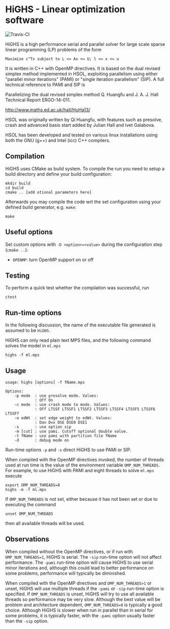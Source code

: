 # HiGHS - Linear optimization software

![Travis-CI](https://travis-ci.org/ERGO-Code/HiGHS.svg?branch=master)

HiGHS is a high performance serial and parallel solver for large scale
sparse linear programming (LP) problems of the form

    Maximize c^Tx subject to L <= Ax <= U; l <= x <= u

It is written in C++ with OpenMP directives. It is based on the dual
revised simplex method implemented in HSOL, exploiting parallelism using either "parallel
minor iterations" (PAMI) or "single iteration parallelism" (SIP). A
full technical reference to PAMI and SIP is

Parallelizing the dual revised simplex method
Q. Huangfu and J. A. J. Hall
Technical Report ERGO-14-011.

http://www.maths.ed.ac.uk/hall/HuHa13/

HSOL was originally written by Qi Huangfu, with features such as
presolve, crash and advanced basis start added by Julian Hall and Ivet
Galabova.

HSOL has been developed and tested on various linux installations
using both the GNU (g++) and Intel (icc) C++ compilers.

Compilation
-----------

HiGHS uses CMake as build system. To compile the run you need to setup
a build directory and define your build configuration:

    mkdir build
    cd build
    cmake .. [add otional parameters here]

Afterwards you may compile the code wrt the set configuration using your
defined build generator, e.g. `make`:

    make

Useful options
--------------

Set custom options with `-D <option>=<value>` during the configuration step (`cmake ..`):

- `OPENMP`: turn OpenMP support on or off 


Testing
-------

To perform a quick test whether the compilation was successful, run

    ctest

Run-time options
----------------

In the following discussion, the name of the executable file generated
is assumed to be `HiGHS`.

HiGHS can only read plain text MPS files, and the following command
solves the model in `ml.mps`

    highs -f ml.mps

Usage
-----

```
usage: highs [options] -f fName.mps 

Options:
    -p mode  : use presolve mode. Values:
             : Off On
    -c mode  : use crash mode to mode. Values:
             : Off LTSSF LTSSF1 LTSSF2 LTSSF3 LTSSF4 LTSSF5 LTSSF6 LTSSF7
    -e edWt  : set edge weight to edWt. Values:
             : Dan Dvx DSE DSE0 DSE1
    -s       : use option sip
    -m [cut] : use pami. Cutoff optional double value.
    -t fName : use pami with partition file fName
    -d       : debug mode on
```

Run-time options `-p` and `-s` direct HiGHS to use PAMI or SIP.

When compiled with the OpenMP directives invoked, the number of
threads used at run time is the value of the environment variable
`OMP_NUM_THREADS`. For example, to use HiGHS with PAMI and eight
threads to solve `ml.mps` execute

    export OMP_NUM_THREADS=8
    highs -m -f ml.mps

If `OMP_NUM_THREADS` is not set, either because it has not been set or
due to executing the command

    unset OMP_NUM_THREADS

then all available threads will be used.

Observations
------------

When compiled without the OpenMP directives, or if run with
`OMP_NUM_THREADS=1`, HiGHS is serial. The `-sip` run-time option will not
affect performance. The `-pami` run-time option will cause HiGHS to use
serial minor iterations and, although this could lead to better
performance on some problems, performance will typically be
diminished.

When compiled with the OpenMP directives and `OMP_NUM_THREADS>1` or
unset, HiGHS will use multiple threads if the `-pami` or `-sip` run-time
option is specified. If `OMP_NUM_THREADS` is unset, HiGHS will try to use
all available threads so performance may be very slow. Although the
best value will be problem and architecture dependent,
`OMP_NUM_THREADS=8` is typically a good choice. Although HiGHS is slower
when run in parallel than in serial for some problems, it is typically
faster, with the `-pami` option usually faster than the `-sip` option.
